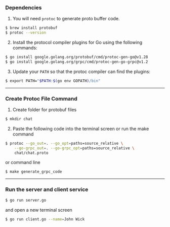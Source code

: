 ### Dependencies

1. You will need `protoc` to generate proto buffer code.

```bash
$ brew install protobuf
$ protoc --version
```

2. Install the protocol compiler plugins for Go using the following commands:

```bash
$ go install google.golang.org/protobuf/cmd/protoc-gen-go@v1.28
$ go install google.golang.org/grpc/cmd/protoc-gen-go-grpc@v1.2
```

3. Update your `PATH` so that the protoc compiler can find the plugins:

```bash
$ export PATH="$PATH:$(go env GOPATH)/bin"
```

---

### Create Protoc File Command

1. Create folder for protobuf files

```bash
$ mkdir chat 
```

2. Paste the following code into the terminal screen or run the make command

```bash
$ protoc --go_out=. --go_opt=paths=source_relative \
    --go-grpc_out=. --go-grpc_opt=paths=source_relative \
    chat/chat.proto
```

or command line

```bash
$ make generate_grpc_code
```

---

### Run the server and client service

```bash
$ go run server.go
```

and open a new  terminal screen

```bash
$ go run client.go --name=John Wick
```